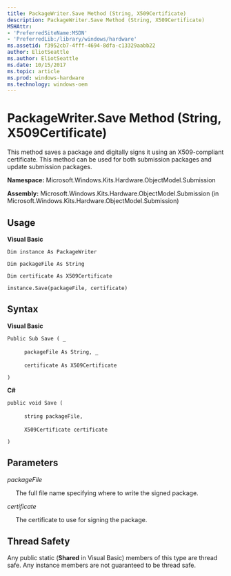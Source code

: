 ```yaml
---
title: PackageWriter.Save Method (String, X509Certificate)
description: PackageWriter.Save Method (String, X509Certificate)
MSHAttr:
- 'PreferredSiteName:MSDN'
- 'PreferredLib:/library/windows/hardware'
ms.assetid: f3952cb7-4fff-4694-8dfa-c13329aabb22
author: EliotSeattle
ms.author: EliotSeattle
ms.date: 10/15/2017
ms.topic: article
ms.prod: windows-hardware
ms.technology: windows-oem
---
```


# PackageWriter.Save Method (String, X509Certificate)


This method saves a package and digitally signs it using an X509-compliant certificate. This method can be used for both submission packages and update submission packages.

**Namespace:** Microsoft.Windows.Kits.Hardware.ObjectModel.Submission

**Assembly:** Microsoft.Windows.Kits.Hardware.ObjectModel.Submission (in Microsoft.Windows.Kits.Hardware.ObjectModel.Submission)

## <span id="Usage"></span><span id="usage"></span><span id="USAGE"></span>Usage


**Visual Basic**

`Dim instance As PackageWriter`

`Dim packageFile As String`

`Dim certificate As X509Certificate`

`instance.Save(packageFile, certificate)`

## <span id="Syntax"></span><span id="syntax"></span><span id="SYNTAX"></span>Syntax


**Visual Basic**

`Public Sub Save ( _`

          `packageFile As String, _`

          `certificate As X509Certificate`

`) `

**C#**

`public void Save (`

          `string packageFile,`

          `X509Certificate certificate`

`)`

## <span id="Parameters"></span><span id="parameters"></span><span id="PARAMETERS"></span>Parameters


*packageFile*

     The full file name specifying where to write the signed package.

*certificate*

     The certificate to use for signing the package.

## <span id="Thread_Safety"></span><span id="thread_safety"></span><span id="THREAD_SAFETY"></span>Thread Safety


Any public static (**Shared** in Visual Basic) members of this type are thread safe. Any instance members are not guaranteed to be thread safe.

 

 






